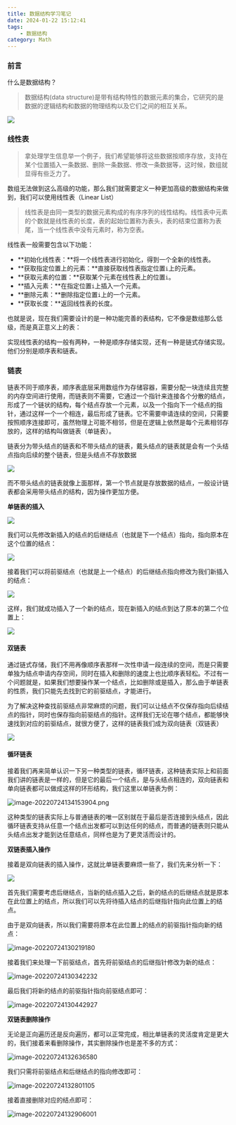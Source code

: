 ```yaml
---
title: 数据结构学习笔记
date: 2024-01-22 15:12:41
tags:
    - 数据结构
category: Math
---
```

### 前言

什么是数据结构？

> 数据结构(data structure)是带有结构特性的数据元素的集合，它研究的是数据的逻辑结构和数据的物理结构以及它们之间的相互关系。

![](https://img-blog.csdnimg.cn/img_convert/adeadae0d0dea9cd9fa42852f5a6b6b2.png)

### 线性表

> 拿处理学生信息举一个例子，我们希望能够将这些数据按顺序存放，支持在某个位置插入一条数据、删除一条数据、修改一条数据等，这时候，数组就显得有些乏力了。

数组无法做到这么高级的功能，那么我们就需要定义一种更加高级的数据结构来做到，我们可以使用线性表（Linear List）

> 线性表是由同一类型的数据元素构成的有序序列的线性结构。线性表中元素的个数就是线性表的长度，表的起始位置称为表头，表的结束位置称为表尾，当一个线性表中没有元素时，称为空表。

线性表一般需要包含以下功能：

- **初始化线性表：**将一个线性表进行初始化，得到一个全新的线性表。
- **获取指定位置上的元素：**直接获取线性表指定位置`i`上的元素。
- **获取元素的位置：**获取某个元素在线性表上的位置`i`。
- **插入元素：**在指定位置`i`上插入一个元素。
- **删除元素：**删除指定位置`i`上的一个元素。
- **获取长度：**返回线性表的长度。

也就是说，现在我们需要设计的是一种功能完善的表结构，它不像是数组那么低级，而是真正意义上的表：

实现线性表的结构一般有两种，一种是顺序存储实现，还有一种是链式存储实现。他们分别是顺序表和链表。

### 链表

链表不同于顺序表，顺序表底层采用数组作为存储容器，需要分配一块连续且完整的内存空间进行使用，而链表则不需要，它通过一个指针来连接各个分散的结点，形成了一个链状的结构，每个结点存放一个元素，以及一个指向下一个结点的指针，通过这样一个一个相连，最后形成了链表。它不需要申请连续的空间，只需要按照顺序连接即可，虽然物理上可能不相邻，但是在逻辑上依然是每个元素相邻存放的，这样的结构叫做链表（单链表）。

链表分为带头结点的链表和不带头结点的链表，戴头结点的链表就是会有一个头结点指向后续的整个链表，但是头结点不存放数据

![](https://img-blog.csdnimg.cn/img_convert/85dc3504e1bed27afad5564b368c918b.png)

而不带头结点的链表就像上面那样，第一个节点就是存放数据的结点，一般设计链表都会采用带头结点的结构，因为操作更加方便。

**单链表的插入**

![](https://img-blog.csdnimg.cn/img_convert/cad7b56babe16ece8ee835c9ba893182.png)

我们可以先修改新插入的结点的后继结点（也就是下一个结点）指向，指向原本在这个位置的结点：

![](https://img-blog.csdnimg.cn/img_convert/184241a4c17a9c6468c8309994b89dcb.png)

接着我们可以将前驱结点（也就是上一个结点）的后继结点指向修改为我们新插入的结点：

![](https://img-blog.csdnimg.cn/img_convert/d2cd8cd198ecfe17d3688d449caa0dc3.png)

这样，我们就成功插入了一个新的结点，现在新插入的结点到达了原本的第二个位置上：

![](https://img-blog.csdnimg.cn/img_convert/6bc3bc7fa667b3f81c6668e127b75a40.png)

#### 双链表

通过链式存储，我们不用再像顺序表那样一次性申请一段连续的空间，而是只需要单独为结点申请内存空间，同时在插入和删除的速度上也比顺序表轻松。不过有一个问题就是，如果我们想要操作某一个结点，比如删除或是插入，那么由于单链表的性质，我们只能先去找到它的前驱结点，才能进行。

为了解决这种查找前驱结点非常麻烦的问题，我们可以让结点不仅保存指向后续结点的指针，同时也保存指向前驱结点的指针。这样我们无论在哪个结点，都能够快速找到对应的前驱结点，就很方便了，这样的链表我们成为双向链表（双链表）

![](https://pic.imgdb.cn/item/65afc6d3871b83018a845121.png)

#### 循环链表

接着我们再来简单认识一下另一种类型的链表，循环链表，这种链表实际上和前面我们讲的链表是一样的，但是它的最后一个结点，是与头结点相连的，双向链表和单向链表都可以做成这样的环形结构，我们这里以单链表为例：

![image-20220724134153904.png](https://s2.loli.net/2022/07/24/KZl4SJVYQ5cfv7b.png)

这种类型的链表实际上与普通链表的唯一区别就在于最后是否连接到头结点，因此循环链表支持从任意一个结点出发都可以到达任何的结点，而普通的链表则只能从头结点出发才能到达任意结点，同样也是为了更灵活而设计的。

**双链表插入操作**

接着是双向链表的插入操作，这就比单链表要麻烦一些了，我们先来分析一下：

![](https://pic.imgdb.cn/item/65afc9bd871b83018a915642.jpg)

首先我们需要考虑后继结点，当新的结点插入之后，新的结点的后继结点就是原本在此位置上的结点，所以我们可以先将待插入结点的后继指针指向此位置上的结点。

由于是双向链表，所以我们需要将原本在此位置上的结点的前驱指针指向新的结点：

![image-20220724130219180](https://pic.imgdb.cn/item/65afca46871b83018a93a805.png)

接着我们来处理一下前驱结点，首先将前驱结点的后继指针修改为新的结点：

![image-20220724130342232](https://pic.imgdb.cn/item/65afca53871b83018a93e083.png)

最后我们将新的结点的前驱指针指向前驱结点即可：

![image-20220724130442927](https://pic.imgdb.cn/item/65afca61871b83018a9420de.png)

**双链表删除操作**

无论是正向遍历还是反向遍历，都可以正常完成，相比单链表的灵活度肯定是更大的，我们接着来看删除操作，其实删除操作也是差不多的方式：

![image-20220724132636580](https://pic.imgdb.cn/item/65afcab0871b83018a9574e9.png)

我们只需将前驱结点和后继结点的指向修改即可：

![image-20220724132801105](https://pic.imgdb.cn/item/65afcaba871b83018a959c6d.png)

接着直接删除对应的结点即可：

![image-20220724132906001](https://pic.imgdb.cn/item/65afcac3871b83018a95c186.png) 
